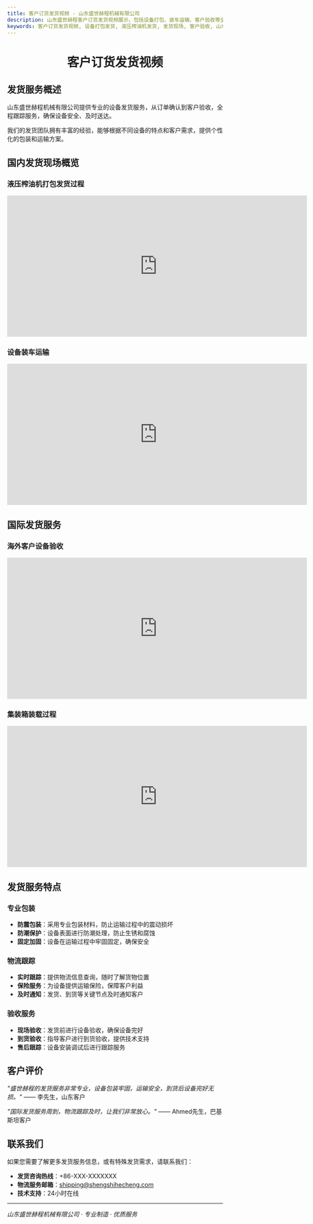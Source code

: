 ```yaml
---
title: 客户订货发货视频 - 山东盛世赫程机械有限公司
description: 山东盛世赫程客户订货发货视频展示，包括设备打包、装车运输、客户验收等全过程，让您了解我们的专业发货服务。
keywords: 客户订货发货视频, 设备打包发货, 液压榨油机发货, 发货现场, 客户验收, 山东盛世赫程发货视频, 设备运输, 发货服务
---
```


#  <center> 客户订货发货视频</center>

## 发货服务概述

山东盛世赫程机械有限公司提供专业的设备发货服务，从订单确认到客户验收，全程跟踪服务，确保设备安全、及时送达。

我们的发货团队拥有丰富的经验，能够根据不同设备的特点和客户需求，提供个性化的包装和运输方案。

## 国内发货现场概览

### 液压榨油机打包发货过程
 <iframe width="700" height="330" src="https://www.youtube.com/embed/rrY56IsqT24" frameborder="0" allow="accelerometer; autoplay; clipboard-write; encrypted-media; gyroscope; picture-in-picture" allowfullscreen></iframe>

### 设备装车运输
 <iframe width="700" height="330" src="https://www.youtube.com/embed/example1" frameborder="0" allow="accelerometer; autoplay; clipboard-write; encrypted-media; gyroscope; picture-in-picture" allowfullscreen></iframe>

## 国际发货服务

### 海外客户设备验收
 <iframe width="700" height="330" src="https://www.youtube.com/embed/example2" frameborder="0" allow="accelerometer; autoplay; clipboard-write; encrypted-media; gyroscope; picture-in-picture" allowfullscreen></iframe>

### 集装箱装载过程
 <iframe width="700" height="330" src="https://www.youtube.com/embed/example3" frameborder="0" allow="accelerometer; autoplay; clipboard-write; encrypted-media; gyroscope; picture-in-picture" allowfullscreen></iframe>

## 发货服务特点

### 专业包装
- **防震包装**：采用专业包装材料，防止运输过程中的震动损坏
- **防潮保护**：设备表面进行防潮处理，防止生锈和腐蚀
- **固定加固**：设备在运输过程中牢固固定，确保安全

### 物流跟踪
- **实时跟踪**：提供物流信息查询，随时了解货物位置
- **保险服务**：为设备提供运输保险，保障客户利益
- **及时通知**：发货、到货等关键节点及时通知客户

### 验收服务
- **现场验收**：发货前进行设备验收，确保设备完好
- **到货验收**：指导客户进行到货验收，提供技术支持
- **售后跟踪**：设备安装调试后进行跟踪服务

## 客户评价

*"盛世赫程的发货服务非常专业，设备包装牢固，运输安全，到货后设备完好无损。"*
—— 李先生，山东客户

*"国际发货服务周到，物流跟踪及时，让我们非常放心。"*
—— Ahmed先生，巴基斯坦客户

## 联系我们

如果您需要了解更多发货服务信息，或有特殊发货需求，请联系我们：

- **发货咨询热线**：+86-XXX-XXXXXXX
- **物流服务邮箱**：shipping@shengshihecheng.com
- **技术支持**：24小时在线

---

*山东盛世赫程机械有限公司 · 专业制造 · 优质服务*